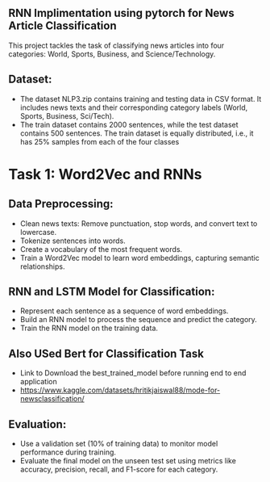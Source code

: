 
## RNN Implimentation using pytorch for News Article Classification
This project tackles the task of classifying news articles into four categories: World, Sports, Business, and Science/Technology.

## Dataset:
- The dataset NLP3.zip contains training and testing data in CSV format. It includes news texts and their corresponding category labels (World, Sports, Business, Sci/Tech).
- The train dataset contains 2000 sentences, while the test dataset contains 500 sentences. The train dataset is equally distributed, i.e., it has 25% samples from each of the four classes

# Task 1: Word2Vec and RNNs
## Data Preprocessing:
- Clean news texts: Remove punctuation, stop words, and convert text to lowercase.
- Tokenize sentences into words.
- Create a vocabulary of the most frequent words.
- Train a Word2Vec model to learn word embeddings, capturing semantic relationships.
## RNN and LSTM Model for Classification:
- Represent each sentence as a sequence of word embeddings.
- Build an RNN model  to process the sequence and predict the category.
- Train the RNN model on the training data.
## Also USed Bert for Classification Task 
- Link to Download the best_trained_model before running end to end application
- https://www.kaggle.com/datasets/hritikjaiswal88/mode-for-newsclassification/
## Evaluation:
- Use a validation set (10% of training data) to monitor model performance during training.
- Evaluate the final model on the unseen test set using metrics like accuracy, precision, recall, and F1-score for each category.
